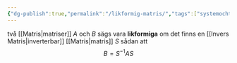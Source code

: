 ```yaml
---
{"dg-publish":true,"permalink":"/likformig-matris/","tags":["systemochtransformer"]}
---
```


två [[Matris\|matriser]] $A$ och $B$ sägs vara **likformiga** om det finns en [[Invers Matris\|inverterbar]] [[Matris\|matris]] $S$ sådan att 
$$B=S^{-1}AS$$